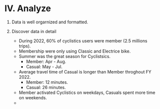 # **IV. Analyze**

1. Data is well orgarnized and formatted.
2. Discover data in detail

    - During 2022, 60% of cyclistics users were member (2.5 millions trips).
    - Membership were only using Classic and Electrice bike.
    - Summer was the great season for Cyclistsics.
        - Member: Apr - Aug.
        - Casual: May - Jul.
    - Average travel time of Casual is longer than Member throghout FY 2022.
        - Member: 12 minutes.
        - Casual: 26 minutes.
    - Member activated Cyclistics on weekdays, Casuals spent more time on weekends.
    - 